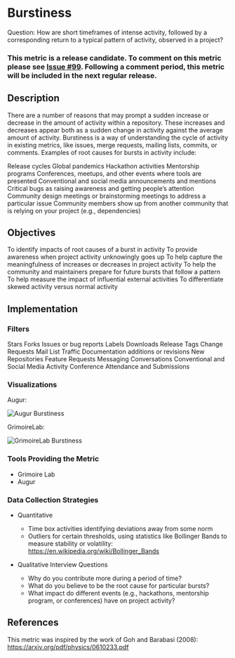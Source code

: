 # Burstiness

Question: How are short timeframes of intense activity, followed by a corresponding return to a typical pattern of activity, observed in a project? 

### This metric is a release candidate. To comment on this metric please see [Issue #99](https://github.com/chaoss/wg-common/issues/99). Following a comment period, this metric will be included in the next regular release.

## Description
There are a number of reasons that may prompt a sudden increase or decrease in the amount of activity within a repository. These increases and decreases appear both as a sudden change in activity against the average amount of activity. Burstiness is a way of understanding the cycle of activity in existing metrics, like issues, merge requests, mailing lists, commits, or comments. Examples of root causes for bursts in activity include: 

Release cycles
Global pandemics
Hackathon activities
Mentorship programs 
Conferences, meetups, and other events where tools are presented
Conventional and social media announcements and mentions
Critical bugs as raising awareness and getting people’s attention
Community design meetings or brainstorming meetings to address a particular issue
Community members show up from another community that is relying on your project (e.g., dependencies)

## Objectives
To identify impacts of root causes of a burst in activity
To provide awareness when project activity unknowingly goes up 
To help capture the meaningfulness of increases or decreases in project activity 
To help the community and maintainers prepare for future bursts that follow a pattern
To help measure the impact of influential external activities
To differentiate skewed activity versus normal activity 


## Implementation
### Filters
Stars 
Forks 
Issues or bug reports
Labels
Downloads
Release Tags
Change Requests
Mail List Traffic 
Documentation additions or revisions
New Repositories
Feature Requests
Messaging Conversations 
Conventional and Social Media Activity
Conference Attendance and Submissions 

### Visualizations

Augur:

![Augur Burstiness](https://raw.githubusercontent.com/chaoss/wg-common/master/focus-areas/when/images/burstiness.augur.png)


GrimoireLab:

![GrimoireLab Burstiness](https://raw.githubusercontent.com/chaoss/wg-common/master/focus-areas/when/images/burstiness.gl.png)


### Tools Providing the Metric
- Grimoire Lab 
- Augur 

### Data Collection Strategies
- Quantitative 
  * Time box activities identifying deviations away from some norm
  * Outliers for certain thresholds, using statistics like Bollinger Bands to measure stability or volatility: https://en.wikipedia.org/wiki/Bollinger_Bands

- Qualitative Interview Questions
  * Why do you contribute more during a period of time? 
  * What do you believe to be the root cause for particular bursts? 
  * What impact do different events (e.g., hackathons, mentorship program, or conferences) have on project activity? 

## References
This metric was inspired by the work of Goh and Barabasi (2008): https://arxiv.org/pdf/physics/0610233.pdf
